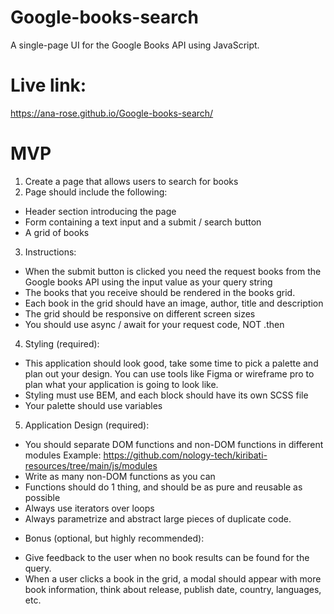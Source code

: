 # Google-books-search

A single-page UI for the Google Books API using JavaScript.

# Live link:

https://ana-rose.github.io/Google-books-search/

# MVP

1. Create a page that allows users to search for books
2. Page should include the following:
- Header section introducing the page
- Form containing a text input and a submit / search button
- A grid of books
3. Instructions:
- When the submit button is clicked you need the request books from the Google books API using the input value as your query string
- The books that you receive should be rendered in the books grid.
- Each book in the grid should have an image, author, title and description
- The grid should be responsive on different screen sizes
- You should use async / await for your request code, NOT .then
4. Styling (required):
- This application should look good, take some time to pick a palette and plan out your design. You can use tools like Figma or wireframe pro to plan what your application is going to look like.
- Styling must use BEM, and each block should have its own SCSS file
- Your palette should use variables
5. Application Design (required):
- You should separate DOM functions and non-DOM functions in different modules Example: https://github.com/nology-tech/kiribati-resources/tree/main/js/modules
- Write as many non-DOM functions as you can
- Functions should do 1 thing, and should be as pure and reusable as possible
- Always use iterators over loops
- Always parametrize and abstract large pieces of duplicate code.
* Bonus (optional, but highly recommended):
- Give feedback to the user when no book results can be found for the query.
- When a user clicks a book in the grid, a modal should appear with more book information, think about release, publish date, country, languages, etc.
